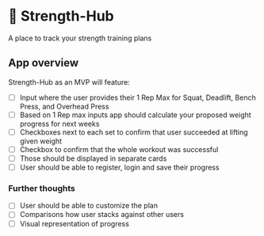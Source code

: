 # 💪 Strength-Hub

A place to track your strength training plans

## App overview

Strength-Hub as an MVP will feature:

- [ ]  Input where the user provides their 1 Rep Max for Squat, Deadlift, Bench Press, and Overhead Press
- [ ]  Based on 1 Rep max inputs app should calculate your proposed weight progress for next weeks
- [ ]  Checkboxes next to each set to confirm that user succeeded at lifting given weight
- [ ]  Checkbox to confirm that the whole workout was successful
- [ ]  Those should be displayed in separate cards
- [ ]  User should be able to register, login and save their progress

### Further thoughts

- [ ] User should be able to customize the plan
- [ ] Comparisons how user stacks against other users
- [ ] Visual representation of progress
